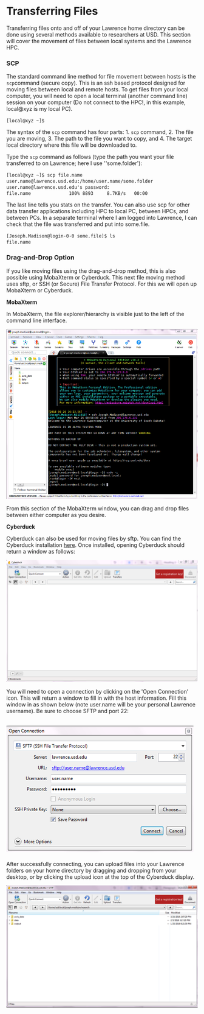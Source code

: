 # Transferring Files

Transferring files onto and off of your Lawrence home directory can be done using several methods available to researchers at USD. This section will cover the movement of files between local systems and the Lawrence HPC.

### SCP

The standard command line method for file movement between hosts is the `scp`command \(secure copy\). This is an ssh based protocol designed for moving files between local and remote hosts. To get files from your local computer, you will need to open a local terminal \(another command line\) session on your computer \(Do not connect to the HPC!, in this example, local@xyz is my local PC\).

```
[local@xyz ~]$
```

The syntax of the `scp` command has four parts: 1. `scp` command, 2. The file you are moving, 3. The path to the file you want to copy, and 4. The target local directory where this file will be downloaded to.

Type the `scp` command as follows \(type the path you want your file transferred to on Lawrence; here I use ''some.folder'\):

```
[local@xyz ~]$ scp file.name user.name@lawrence.usd.edu:/home/user.name/some.folder
user.name@lawrence.usd.edu's password: 
file.name              100% 8893     8.7KB/s   00:00
```

The last line tells you stats on the transfer. You can also use scp for other data transfer applications including HPC to local PC, between HPCs, and between PCs. In a separate terminal where I am logged into Lawrence, I can check that the file was transferred and put into some.file.

```
[Joseph.Madison@login-0-0 some.file]$ ls
file.name
```

### Drag-and-Drop Option

If you like moving files using the drag-and-drop method, this is also possible using MobaXterm or Cyberduck. This next file moving method uses sftp, or SSH \(or Secure\) File Transfer Protocol. For this we will open up MobaXterm or Cyberduck.

**MobaXterm**

In MobaXterm, the file explorer/hierarchy is visible just to the left of the command line interface.

![](/assets/moba_1.png)

From this section of the MobaXterm window, you can drag and drop files between either computer as you desire. 



**Cyberduck**

Cyberduck can also be used for moving files by sftp. You can find the Cyberduck installation [here](https://cyberduck.io/). Once installed, opening Cyberduck should return a window as follows:

![](/assets/cyberduck_1.png)

You will need to open a connection by clicking on the 'Open Connection' icon. This will return a window to fill in with the host information. Fill this window in as shown below \(note user.name will be your personal Lawrence username\). Be sure to choose SFTP and port 22:

## ![](/assets/cyberduck_2)

After successfully connecting, you can upload files into your Lawrence folders on your home directory by dragging and dropping from your desktop, or by clicking the upload icon at the top of the Cyberduck display.

![](/assets/cyberduck_3.png)

